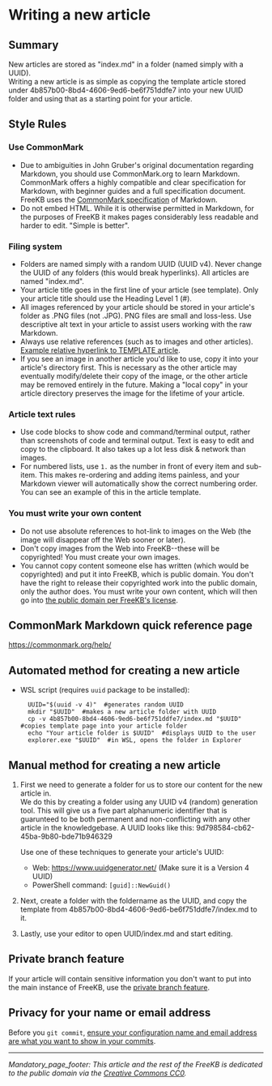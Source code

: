# Writing a new article

## Summary
New articles are stored as "index.md" in a folder (named simply with a UUID).  
Writing a new article is as simple as copying the template article stored under 4b857b00-8bd4-4606-9ed6-be6f751ddfe7 into your new UUID folder and using that as a starting point for your article.

## Style Rules
### Use CommonMark
-  Due to ambiguities in John Gruber's original documentation regarding Markdown, you should use CommonMark.org to learn Markdown.  CommonMark offers a highly compatible and clear specification for Markdown, with beginner guides and a full specification document.   FreeKB uses the [CommonMark specification](https://spec.commonmark.org/current/) of Markdown.
- Do not embed HTML.  While it is otherwise permitted in Markdown, for the purposes of FreeKB it makes pages considerably less readable and harder to edit.  "Simple is better".

### Filing system
- Folders are named simply with a random UUID (UUID v4).  Never change the UUID of any folders (this would break hyperlinks).  All articles are named "index.md". 
- Your article title goes in the first line of your article (see template).  Only your article title should use the Heading Level 1 (#).
- All images referenced by your article should be stored in your article's folder as .PNG files (not .JPG).  PNG files are small and loss-less.  Use descriptive alt text in your article to assist users working with the raw Markdown.
- Always use relative references (such as to images and other articles).  [Example relative hyperlink to TEMPLATE article](../4b857b00-8bd4-4606-9ed6-be6f751ddfe7/index.md).
- If you see an image in another article you'd like to use, copy it into your article's directory first.  This is necessary as the other article may eventually modify/delete their copy of the image, or the other article may be removed entirely in the future.  Making a "local copy" in your article directory preserves the image for the lifetime of your article.

### Article text rules
- Use code blocks to show code and command/terminal output, rather than screenshots of code and terminal output.  Text is easy to edit and copy to the clipboard.  It also takes up a lot less disk & network than images.
- For numbered lists, use `1.` as the number in front of every item and sub-item.  This makes re-ordering and adding items painless, and your Markdown viewer will automatically show the correct numbering order.  You can see an example of this in the article template.


### You must write your own content
- Do not use absolute references to hot-link to images on the Web (the image will disappear off the Web sooner or later).  
- Don't copy images from the Web into FreeKB--these will be copyrighted!  You must create your own images.  
- You cannot copy content someone else has written (which would be copyrighted) and put it into FreeKB, which is public domain.  You don't have the right to release their copyrighted work into the public domain, only the author does.  You must write your own content, which will then go into [the public domain per FreeKB's license](../LICENSE.md).


## CommonMark Markdown quick reference page
https://commonmark.org/help/

## Automated method for creating a new article
- WSL script (requires `uuid` package to be installed):
    
        UUID="$(uuid -v 4)"  #generates random UUID
        mkdir "$UUID"  #makes a new article folder with UUID
        cp -v 4b857b00-8bd4-4606-9ed6-be6f751ddfe7/index.md "$UUID"  #copies template page into your article folder
        echo "Your article folder is $UUID"  #displays UUID to the user
        explorer.exe "$UUID"  #in WSL, opens the folder in Explorer

## Manual method for creating a new article
1. First we need to generate a folder for us to store our content for the new article in.  
We do this by creating a folder using any UUID v4 (random) generation tool.  This will give us a five part alphanumeric identifier that is guarunteed to be both permanent and non-conflicting with any other article in the knowledgebase.  A UUID looks like this: 9d798584-cb62-45ba-9b80-bde71b946329

    Use one of these techniques to generate your article's UUID:
    - Web:   https://www.uuidgenerator.net/ (Make sure it is a Version 4 UUID)
    - PowerShell command: `[guid]::NewGuid()`
1. Next, create a folder with the foldername as the UUID, and copy the template from 4b857b00-8bd4-4606-9ed6-be6f751ddfe7/index.md to it.
1. Lastly, use your editor to open UUID/index.md and start editing.

## Private branch feature
If your article will contain sensitive information you don't want to put into the main instance of FreeKB, use the [private branch feature](../7ad7eca0-9a4a-4ecd-95a6-b6eff8d0116c/index.md).

## Privacy for your name or email address
Before you `git commit`, [ensure your configuration name and email address are what you want to show in your commits](./05771c30-f03e-4dbb-8aee-ea0c57545626/index.md).
    

***
_Mandatory_page_footer: This article and the rest of the FreeKB is dedicated to the public domain via the [Creative Commons CC0](../LICENSE.md)._


